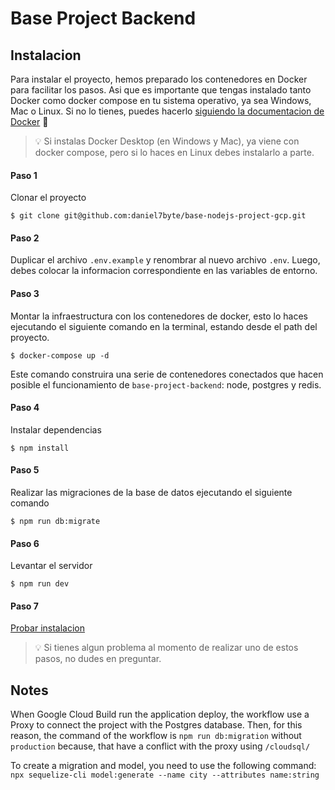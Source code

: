# Base Project Backend

## Instalacion

Para instalar el proyecto, hemos preparado los contenedores en Docker para facilitar los pasos. Asi que es importante que tengas instalado tanto Docker como docker compose en tu sistema operativo, ya sea Windows, Mac o Linux. Si no lo tienes, puedes hacerlo [siguiendo la documentacion de Docker](https://docs.docker.com/engine/install/) 🐋

<blockquote>
<span>
💡
</span>
<span>
Si instalas Docker Desktop (en Windows y Mac), ya viene con docker compose, pero si lo haces en Linux debes instalarlo a parte.
</span>
</blockquote>

#### Paso 1

Clonar el proyecto

```
$ git clone git@github.com:daniel7byte/base-nodejs-project-gcp.git
```

#### Paso 2

Duplicar el archivo `.env.example` y renombrar al nuevo archivo `.env`. Luego, debes colocar la informacion correspondiente en las variables de entorno.

#### Paso 3

Montar la infraestructura con los contenedores de docker, esto lo haces ejecutando el siguiente comando en la terminal, estando desde el path del proyecto.

```
$ docker-compose up -d
```

Este comando construira una serie de contenedores conectados que hacen posible el funcionamiento de `base-project-backend`: node, postgres y redis.

#### Paso 4

Instalar dependencias

```
$ npm install
```

#### Paso 5

Realizar las migraciones de la base de datos ejecutando el siguiente comando

```
$ npm run db:migrate
```

#### Paso 6

Levantar el servidor

```
$ npm run dev
```

#### Paso 7

[Probar instalacion](http://localhost:3000)

<blockquote>
<span>
💡
</span>
<span>
Si tienes algun problema al momento de realizar uno de estos pasos, no dudes en preguntar.
</span>
</blockquote>

## Notes

When Google Cloud Build run the application deploy, the workflow use a Proxy to connect the project with the Postgres database. Then, for this reason, the command of the workflow is `npm run db:migration` without `production` because, that have a conflict with the proxy using `/cloudsql/`

To create a migration and model, you need to use the following command: `npx sequelize-cli model:generate --name city --attributes name:string`
